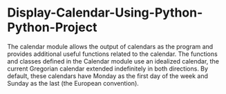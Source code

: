 # Display-Calendar-Using-Python-Python-Project
The calendar module allows the output of calendars as the program and provides additional useful functions related to the calendar. The functions and classes defined in the Calendar module use an idealized calendar, the current Gregorian calendar extended indefinitely in both directions. By default, these calendars have Monday as the first day of the week and Sunday as the last (the European convention).
